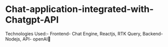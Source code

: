 # Chat-application-integrated-with-Chatgpt-API
Technologies Used:-
Frontend- Chat Engine, Reactjs, RTK Query, Backend- Nodejs, API- openAI
